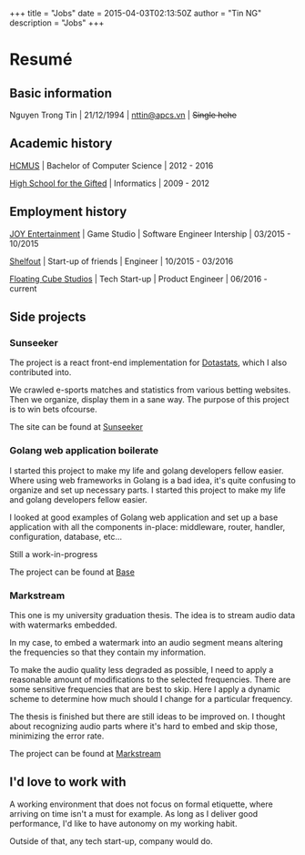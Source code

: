 +++
title = "Jobs"
date = 2015-04-03T02:13:50Z
author = "Tin NG"
description = "Jobs"
+++

# Resumé

## Basic information

Nguyen Trong Tin | 21/12/1994 | [nttin@apcs.vn](mailto:nttin@apcs.vn) | ~~Single hehe~~

## Academic history

[HCMUS](http://www.apcs.hcmus.edu.vn/) | Bachelor of Computer Science | 2012 - 2016

[High School for the Gifted](http://www.ptnk.edu.vn/) | Informatics | 2009 - 2012

## Employment history

[JOY Entertainment](http://www.joy-entertainment.com/) | Game Studio | Software Engineer Intership | 03/2015 - 10/2015

[Shelfout](http://shelfout.com) | Start-up of friends | Engineer | 10/2015 - 03/2016

[Floating Cube Studios](http://floatingcube.com) | Tech Start-up | Product Engineer | 06/2016 - current

## Side projects

### Sunseeker

The project is a react front-end implementation for [Dotastats](https://github.com/sonhnguyen/dotastats), which I also contributed into.

We crawled e-sports matches and statistics from various betting websites. Then we organize, display them in a sane way. The purpose of this project is to win bets ofcourse.

The site can be found at [Sunseeker](https://f10k.herokuapp.com)

### Golang web application boilerate

I started this project to make my life and golang developers fellow easier. Where using web frameworks in Golang is a bad idea, it's quite confusing to organize and set up necessary parts. I started this project to make my life and golang developers fellow easier. 

I looked at good examples of Golang web application and set up a base application with all the components in-place: middleware, router, handler, configuration, database, etc...

Still a work-in-progress

The project can be found at [Base](https://github.com/v36372/base)

### Markstream

This one is my university graduation thesis. The idea is to stream audio data with watermarks embedded.

In my case, to embed a watermark into an audio segment means altering the frequencies so that they contain my information.

To make the audio quality less degraded as possible, I need to apply a reasonable amount of modifications to the selected frequencies. There are some sensitive frequencies that are best to skip. Here I apply a dynamic scheme to determine how much should I change for a particular frequency. 

The thesis is finished but there are still ideas to be improved on. I thought about recognizing audio parts where it's hard to embed and skip those, minimizing the error rate.

The project can be found at [Markstream](https://github.com/v36372/markstream)

## I'd love to work with

A working environment that does not focus on formal etiquette, where arriving on time isn't a must for example. As long as I deliver good performance, I'd like to have autonomy on my working habit.

Outside of that, any tech start-up, company would do. 
